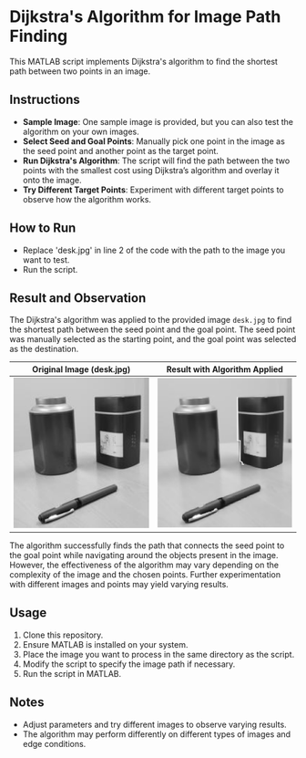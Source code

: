 # Dijkstra's Algorithm for Image Path Finding

This MATLAB script implements Dijkstra's algorithm to find the shortest path between two points in an image.

## Instructions

- **Sample Image**: One sample image is provided, but you can also test the algorithm on your own images.
- **Select Seed and Goal Points**: Manually pick one point in the image as the seed point and another point as the target point.
- **Run Dijkstra's Algorithm**: The script will find the path between the two points with the smallest cost using Dijkstra’s algorithm and overlay it onto the image.
- **Try Different Target Points**: Experiment with different target points to observe how the algorithm works.

## How to Run

- Replace 'desk.jpg' in line 2 of the code with the path to the image you want to test.
- Run the script.

## Result and Observation

The Dijkstra's algorithm was applied to the provided image `desk.jpg` to find the shortest path between the seed point and the goal point. The seed point was manually selected as the starting point, and the goal point was selected as the destination.

| Original Image (desk.jpg)   | Result with Algorithm Applied   |
| ---                          | ---                             |
| <img src="desk.jpg" width="300"> | <img src="result.png" width="300"> |

The algorithm successfully finds the path that connects the seed point to the goal point while navigating around the objects present in the image. However, the effectiveness of the algorithm may vary depending on the complexity of the image and the chosen points. Further experimentation with different images and points may yield varying results.

## Usage

1. Clone this repository.
2. Ensure MATLAB is installed on your system.
3. Place the image you want to process in the same directory as the script.
4. Modify the script to specify the image path if necessary.
5. Run the script in MATLAB.

## Notes

- Adjust parameters and try different images to observe varying results.
- The algorithm may perform differently on different types of images and edge conditions.








